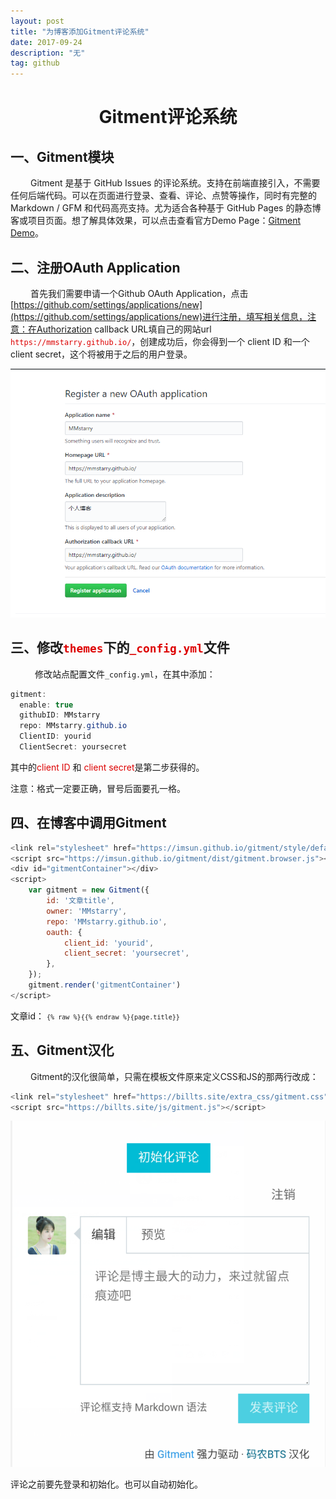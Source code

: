 ```yaml
---
layout: post
title: "为博客添加Gitment评论系统"
date: 2017-09-24 
description: "无"
tag: github
---  
```



# <center>Gitment评论系统</center>

## 一、Gitment模块 

&emsp; &emsp;Gitment 是基于 GitHub Issues 的评论系统。支持在前端直接引入，不需要任何后端代码。可以在页面进行登录、查看、评论、点赞等操作，同时有完整的 Markdown / GFM 和代码高亮支持。尤为适合各种基于 GitHub Pages 的静态博客或项目页面。想了解具体效果，可以点击查看官方Demo Page：[Gitment Demo](https://imsun.github.io/gitment/)。


## 二、注册OAuth Application

&emsp; &emsp;首先我们需要申请一个Github OAuth Application，点击[https://github.com/settings/applications/new](https://github.com/settings/applications/new)进行注册，填写相关信息，注意：在Authorization callback URL填自己的网站url <font color="#dd0000">`https://mmstarry.github.io/`</font>，创建成功后，你会得到一个 client ID 和一个 client secret，这个将被用于之后的用户登录。

![](/images/posts/2017092401.png)

## 三、修改<font color="#dd0000">`themes`</font>下的<font color="#dd0000">`_config.yml`</font>文件

&emsp; &emsp; 修改站点配置文件`_config.yml`，在其中添加：

```java
gitment:
  enable: true
  githubID: MMstarry
  repo: MMstarry.github.io
  ClientID: yourid
  ClientSecret: yoursecret
```

其中的<font color="#dd0000">client ID</font> 和 <font color="#dd0000">client secret</font>是第二步获得的。

注意：格式一定要正确，冒号后面要孔一格。

## 四、在博客中调用Gitment

```js
<link rel="stylesheet" href="https://imsun.github.io/gitment/style/default.css">
<script src="https://imsun.github.io/gitment/dist/gitment.browser.js"></script>
<div id="gitmentContainer"></div>
<script>
    var gitment = new Gitment({
        id: '文章title', 
        owner: 'MMstarry',
        repo: 'MMstarry.github.io',
        oauth: {
            client_id: 'yourid',
            client_secret: 'yoursecret',
        },
    });
    gitment.render('gitmentContainer')
</script>


```

文章id： <code>`{% raw %}{{% endraw %}{page.title}}`</code>

## 五、Gitment汉化

&emsp; &emsp;Gitment的汉化很简单，只需在模板文件原来定义CSS和JS的那两行改成：

```js
<link rel="stylesheet" href="https://billts.site/extra_css/gitment.css">
<script src="https://billts.site/js/gitment.js"></script>
```

![](/images/posts/2017092402.png)

评论之前要先登录和初始化。也可以自动初始化。